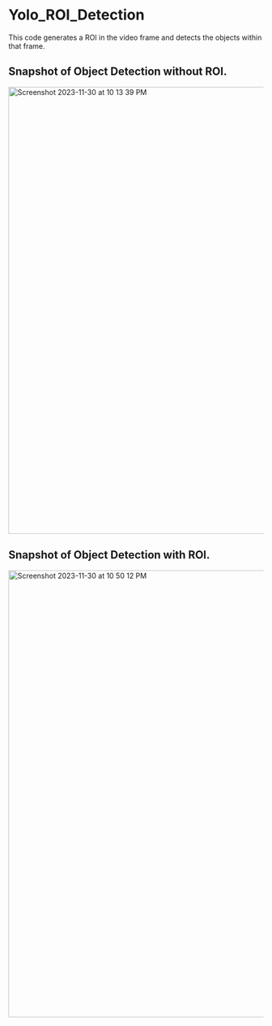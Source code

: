 # Yolo_ROI_Detection

This code generates a ROI in the video frame and detects the objects within that frame.

## Snapshot of Object Detection without ROI.

<img width="881" alt="Screenshot 2023-11-30 at 10 13 39 PM" src="https://github.com/AkshayJain-22/Yolo_ROI_Detection/assets/96162844/3c1ba476-f9fa-4c13-8beb-50811f0be2fe">


## Snapshot of Object Detection with ROI.

<img width="881" alt="Screenshot 2023-11-30 at 10 50 12 PM" src="https://github.com/AkshayJain-22/Yolo_ROI_Detection/assets/96162844/10f02a43-5f6c-4d07-b8c2-3b472012b9a6">

